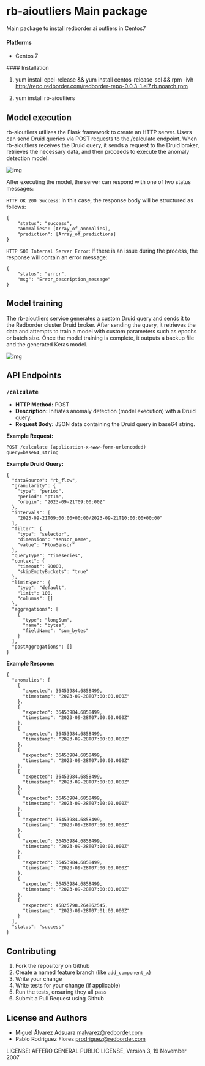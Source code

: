 # rb-aioutliers Main package

Main package to install redborder ai outliers in Centos7

#### Platforms

- Centos 7

#### Installation

1. yum install epel-release && yum install centos-release-scl && rpm -ivh http://repo.redborder.com/redborder-repo-0.0.3-1.el7.rb.noarch.rpm

2. yum install rb-aioutliers

## Model execution
rb-aioutliers utilizes the Flask framework to create an HTTP server. Users can send Druid queries via POST requests to the /calculate endpoint. When rb-aioutliers receives the Druid query, it sends a request to the Druid broker, retrieves the necessary data, and then proceeds to execute the anomaly detection model.

![img](https://lh3.googleusercontent.com/fife/AK0iWDzo4KPabRCLUNYy9rYH6MyVZeihkZsxeJ27o9FMmKfgCr8h5HOG4o-KxfhxkITIS3a5uk1IgP344kL8bMBxi8GakpIaO9_Gwh8GNPABIpJIkn-CAoBa1pOjg3sWGPKpdc3GetxIq1PINzlbXABCxLUWUpm4EVpZymlCh7MLdP5U8wjjXw_dTLCvyRHbZ2axvNuRTDa7D-uWQ-Fw0AtdVKF66hH4otUm9x7Z6jwP-PhVRD0uZMuWY6gMEw9aoopRbCw0C9s77Y10OM9qMqx39nkQbfBSkpihBy_5CDTnrdGgLsw3JslkB8kDNl1B9_SE725tVonH3Uda2n9QmosY38rKwRonNUuDAhe8gMaXAZhrk1JACZHrzRzgS_8C3GTU8WR0y8Rx0o-aH8ZaPCU_BNPtyLfX600KPBI-va5H2p4V4uV0fH5DPFZoZp3txGSOUFNKein6AWrLHg2b6YNN5tu7ReyNDP5jgWartMd2fxY4VBC9uW2JaPMVbaexEfXO1_yYiBq-rZWYJolYl4SHWuGEAQanp6qeUPZeBBxfmPdpXsUo5Yvj6UIzCv5Pab3tqUmt7TzYWdCESdPAxjSZM37IW-uPeoaMufyBvwz7ygvDzOh66DBXuj40MQDJLcsBZpQY-RlqUT81Y0PgT-kdl-S-Ik-P27trXw2gozIE7eTfhFsLv1RQWlB8SvnpbHVdtff9iwGpjLXxyFwSgzpUwugpfvcgvHBdxBxpD6yFazrXwfM0GKjoMrijxLy06nBk5tbwLiECZbZ25Efx_OnE6zs7ucTwizKwcx4ij7cxGljIj6r4QWA_Odmk_CcAcuIB--dzmdlTIgll-Vktyh-tZaY1m4IyxtWO3E8iikQb-_ZD02RgzxUk85ufJZB7CveeL-o1MXzeq78_oMkMjb-Rlz3RN2G8OXWmSnpFNnLnSq1L7rysqZCEwoYAhAoCz_3GyX_LgelLXYwvzEF7Uf-mGR7d6PyihRjJ6jEWpRFZ2AtkoIOzuvhRMFOimUmUhezFVCy1i7aVWMBqclWTUj3qyM43rAjLAUuCRvKyTYwjDlGlbz5GVbzm5VsQ8uUgLGnRSGkjf-UHdx-Nqn7EBHHr2_YOjVSRD8wdgpp_gLymEWoBF-llMStK2GOV0LhWjkkblDQGEiFex2xTrmin3KAqkOqlMrnrfMRRSqS0WPi-IA_H_0ljXL5QPeVRmocLHqh72Xz3UnHihdLGuk9-bYXtOFw9orthABjp5PqOTl1Aw3QdwQclFHO_8X13jYhihAVGPN01IXYrmzB01l6Fz1LS5ZP4yXw9F6UUsOF8UQxD_3e7_WqJVt4mEKQZojiNPV1OTiu8GFtj1rRXMgXBv_2dIIyKXwnaQSjxRTnk-SFLXvXLxHK4oW4Uu0IS1jXnrSiOijHGeH4TG2adaHEZRM9zlv1OXepXO-V4ytXaYHasZpmFfPwj43lxyyO78r3ax_Vpp1ZR3PpXVdrTlT9oT7_0ilXbIjXTb8feminLsow0aSdXcisTWiMhvhkqpplAOh-U_XMTqZSfJpwlYm_Vcq-YRFJ_7FSGjgN69ZUAQOdkJgoRI0-rfUq-Ev0iEg=w800-h600)

After executing the model, the server can respond with one of two status messages:

`HTTP OK 200 Success`: In this case, the response body will be structured as follows:
```
{
    "status": "success",
    "anomalies": [Array_of_anomalies],
    "prediction": [Array_of_predictions]
}
```

`HTTP 500 Internal Server Error`: If there is an issue during the process, the response will contain an error message:
```
{
    "status": "error",
    "msg": "Error_description_message"
}
```

## Model training

The rb-aioutliers service generates a custom Druid query and sends it to the Redborder cluster Druid broker. After sending the query, it retrieves the data and attempts to train a model with custom parameters such as epochs or batch size. Once the model training is complete, it outputs a backup file and the generated Keras model.

![img](https://lh3.googleusercontent.com/fife/AK0iWDxKcNUlsurVY1EDmdCojOMiDBQXdL8BDpMjOMMIdfAxSp2v9IPqDXO73dWW8YY30RBYHO4CABByfWG1ma0t52bqI99fDpMeYaEynaUfIrEfAx-IdKaH96801XoJCQT6313F1o56yCisWEM5NK43FOoFY38z28dPr06-RKlknxGrEjLPUCRvrYNIpTPyRIBGo-CGOVCdY5c7rxVvBGT2IoanqxuqwJQ87dmHJNCutQl6OfV3kFgNCGGMao4HcE5_VGUfWiPAJhfQhWZ1fQMmlV68zOxYDLJVCYnEa--g4Us3Qkyy1kyZDYg9pLUnG2T7tseObfolqoMY-MRAwX7uRCTYcEHQ7cycdV8herPZ2cManSgmVIEtRlw11FAO0ylHLrJIMQZn3oYLUysY44XnSnhOESMACVEYaBjyBFdXFJBPR2ux8YZ3FUDajteAaYU1rZDdMgZWT90gl-jzGesaVP34MhuXrq1kISww2GYMtqh1nsx3dfCymlRnZYA_NejF1kv15sO_Ydzzr8Pu7EyMJMtxQUENV7tXGkAhVvR00tkSGuOFFjtT3QHhfGOGPtVyG2Sy_kYZhMuwlusH_y4RIcHrnRcXMPB5IFYqkUKRG7eCAFcYtYRJnFsAyz9Uj38jMF-huJiLGpRkRxsOrz2c_s0JIGDGzbc89P_XXmJ5wAz7xvad_0eh6o1DYUwHYPRkI_Ii1gsIltfMifA6xyXUbqvaSxnsUX5OADFVpifEcpZ5A3ZjfcONwy4-LXa6_L9YjzGzP-s1XRioyWjFV7wl3EtQuK3_xPsVoOHQQpA8ukzIe4YisEB79aXDtL4-xYxHdoR9mnnCkGOrTBJfrTT61FwKR7Cz2Kg9bXz03OgFVGQq7WJPCh7g9vub8vNyAsmkJv758Ku_M6OZ6OnglZAle43lectp066sEFEdnhseyw1Aov9b83H9m1DAeVrOLTHjiVzF3KCwed7pw6YHmmsKBRO25Tw82DylYaUUnC31ULCOu6Ie7ExkIErkaNaM63rmVZjuCQO_sXepUl31cQWjHapD4hhh4rSTWnt7Xm_ejqDKA6PS8Stk6B48EvkPST7EQTTwVMLjNnUXbrdx1aK-7yAeTazAqIaO0HeFs_hthzkHzabkRQBd_2RX5DuVFgiBLzi_44Ca97fd3aWLSze5GEnuHHv0rl3Ks8R5INEf7c-Q9RsRH30AVUWwmhiKYoDr8hycqR_5KvPj15zIDdwTBzRPJIIwyFAEGAisK8cP4M1ibTCAqL-eLcoAYzjHaNgjDCXjhhIJ9INEkwMIpmYOE7Wu_khQ_VuN6V4OeYLRbWiaU7E4xkL2R0eas5hgAktusm8ZfqRyE_PKpaqfdD_9xF9YcZdacMfu2VqzSbP9O-AiiysGBMbgC3ddfN-hX3whWX-0AggtLheSEza3-n7NSyFEK7LJK4SeyQ-M_nfWGn6RgMp2HCpARRXhdyYd7LJG0QZyWoudAS12Oo3FkQuQvxxsdCqkpwe_EcprW0F1xl-mx6Vb_HXhgeW90_QXhDBzRNLovaB6D5AM1IAx9R_O=w917-h1001)

## API Endpoints

### `/calculate`

- **HTTP Method:** POST
- **Description:** Initiates anomaly detection (model execution) with a Druid query.
- **Request Body:** JSON data containing the Druid query in base64 string.

**Example Request:**
```application-x-www-form-urlencoded
POST /calculate (application-x-www-form-urlencoded)
query=base64_string
```
**Example Druid Query:**
```
{
  "dataSource": "rb_flow",
  "granularity": {
    "type": "period",
    "period": "pt1m",
    "origin": "2023-09-21T09:00:00Z"
  },
  "intervals": [
    "2023-09-21T09:00:00+00:00/2023-09-21T10:00:00+00:00"
  ],
  "filter": {
    "type": "selector",
    "dimension": "sensor_name",
    "value": "FlowSensor"
  },
  "queryType": "timeseries",
  "context": {
    "timeout": 90000,
    "skipEmptyBuckets": "true"
  },
  "limitSpec": {
    "type": "default",
    "limit": 100,
    "columns": []
  },
  "aggregations": [
    {
      "type": "longSum",
      "name": "bytes",
      "fieldName": "sum_bytes"
    }
  ],
  "postAggregations": []
}
```
**Example Respone:**
```
{
  "anomalies": [
    {
      "expected": 36453984.6858499,
      "timestamp": "2023-09-28T07:00:00.000Z"
    },
    {
      "expected": 36453984.6858499,
      "timestamp": "2023-09-28T07:00:00.000Z"
    },
    {
      "expected": 36453984.6858499,
      "timestamp": "2023-09-28T07:00:00.000Z"
    },
    {
      "expected": 36453984.6858499,
      "timestamp": "2023-09-28T07:00:00.000Z"
    },
    {
      "expected": 36453984.6858499,
      "timestamp": "2023-09-28T07:00:00.000Z"
    },
    {
      "expected": 36453984.6858499,
      "timestamp": "2023-09-28T07:00:00.000Z"
    },
    {
      "expected": 36453984.6858499,
      "timestamp": "2023-09-28T07:00:00.000Z"
    },
    {
      "expected": 36453984.6858499,
      "timestamp": "2023-09-28T07:00:00.000Z"
    },
    {
      "expected": 36453984.6858499,
      "timestamp": "2023-09-28T07:00:00.000Z"
    },
    {
      "expected": 36453984.6858499,
      "timestamp": "2023-09-28T07:00:00.000Z"
    },
    {
      "expected": 45825798.264862545,
      "timestamp": "2023-09-28T07:01:00.000Z"
    }
  ],
  "status": "success"
}
```

## Contributing

1. Fork the repository on Github
2. Create a named feature branch (like `add_component_x`)
3. Write your change
4. Write tests for your change (if applicable)
5. Run the tests, ensuring they all pass
6. Submit a Pull Request using Github

## License and Authors

- Miguel Álvarez Adsuara <malvarez@redborder.com>
- Pablo Rodriguez Flores <prodriguez@redborder.com>

LICENSE: AFFERO GENERAL PUBLIC LICENSE, Version 3, 19 November 2007
